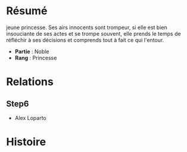 # Résumé
jeune princesse. Ses airs innocents sont trompeur, si elle est bien insouciante de ses actes et se trompe souvent, elle prends le temps de réfléchir à ses décisions et comprends tout à fait ce qui l'entour.


- **Partie** : Noble
- **Rang** : Princesse

# Relations
## Step6
- Alex Loparto

# Histoire
